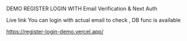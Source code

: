 DEMO REGISTER LOGIN WITH Email Verification & Next Auth

Live link You can login with actual email to check , DB func is available

https://register-login-demo.vercel.app/
